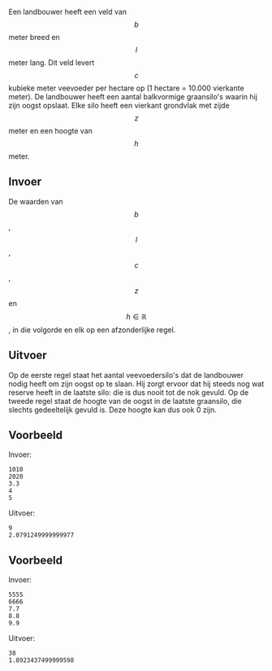 Een landbouwer heeft een veld van $$b$$ meter breed en $$l$$ meter lang. Dit veld levert $$c$$ kubieke meter veevoeder per hectare op (1 hectare = 10.000 vierkante meter). 
De landbouwer heeft een aantal balkvormige graansilo's waarin hij zijn oogst opslaat. Elke silo heeft een vierkant grondvlak met zijde $$z$$ meter en een hoogte van $$h$$ meter.

## Invoer
De waarden van $$b$$, $$l$$, $$c$$, $$z$$ en $$h \in \mathbb{R}$$, in die volgorde en elk op een afzonderlijke regel.

## Uitvoer
Op de eerste regel staat het aantal veevoedersilo's dat de landbouwer nodig heeft om zijn oogst op te slaan. Hij zorgt ervoor dat hij steeds nog wat reserve heeft in de laatste silo: die is dus nooit tot de nok gevuld.
Op de tweede regel staat de hoogte van de oogst in de laatste graansilo, die slechts gedeeltelijk gevuld is. Deze hoogte kan dus ook 0 zijn.

## Voorbeeld
Invoer:
```
1010
2020
3.3
4
5
```
Uitvoer:
```
9
2.0791249999999977
```
## Voorbeeld
Invoer:
```
5555
6666
7.7
8.8
9.9
```
Uitvoer:
```
38
1.8923437499999598
```

